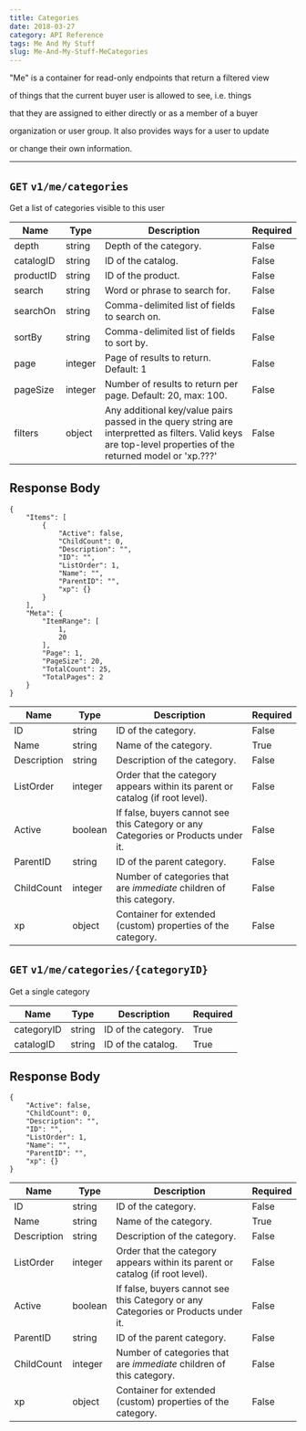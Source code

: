 ```yaml
---
title: Categories
date: 2018-03-27
category: API Reference
tags: Me And My Stuff
slug: Me-And-My-Stuff-MeCategories
---
```

"Me" is a container for read-only endpoints that return a filtered view
of things that the current buyer user is allowed to see, i.e. things
that they are assigned to either directly or as a member of a buyer
organization or user group. It also provides ways for a user to update
or change their own information.

---

## `GET` `v1/me/categories`
Get a list of categories visible to this user

| Name | Type | Description | Required | 
|---|---|---|---|
| depth | string | Depth of the category. | False |
| catalogID | string | ID of the catalog. | False |
| productID | string | ID of the product. | False |
| search | string | Word or phrase to search for. | False |
| searchOn | string | Comma-delimited list of fields to search on. | False |
| sortBy | string | Comma-delimited list of fields to sort by. | False |
| page | integer | Page of results to return. Default: 1 | False |
| pageSize | integer | Number of results to return per page. Default: 20, max: 100. | False |
| filters | object | Any additional key/value pairs passed in the query string are interpretted as filters. Valid keys are top-level properties of the returned model or 'xp.???' | False |

## Response Body
	{
	    "Items": [
	        {
	            "Active": false,
	            "ChildCount": 0,
	            "Description": "",
	            "ID": "",
	            "ListOrder": 1,
	            "Name": "",
	            "ParentID": "",
	            "xp": {}
	        }
	    ],
	    "Meta": {
	        "ItemRange": [
	            1,
	            20
	        ],
	        "Page": 1,
	        "PageSize": 20,
	        "TotalCount": 25,
	        "TotalPages": 2
	    }
	}
| Name | Type | Description | Required | 
|---|---|---|---|
| ID | string | ID of the category. | False |
| Name | string | Name of the category. | True |
| Description | string | Description of the category. | False |
| ListOrder | integer | Order that the category appears within its parent or catalog (if root level). | False |
| Active | boolean | If false, buyers cannot see this Category or any Categories or Products under it. | False |
| ParentID | string | ID of the parent category. | False |
| ChildCount | integer | Number of categories that are *immediate* children of this category. | False |
| xp | object | Container for extended (custom) properties of the category. | False |

## `GET` `v1/me/categories/{categoryID}`
Get a single category

| Name | Type | Description | Required | 
|---|---|---|---|
| categoryID | string | ID of the category. | True |
| catalogID | string | ID of the catalog. | True |

## Response Body
	{
	    "Active": false,
	    "ChildCount": 0,
	    "Description": "",
	    "ID": "",
	    "ListOrder": 1,
	    "Name": "",
	    "ParentID": "",
	    "xp": {}
	}
| Name | Type | Description | Required | 
|---|---|---|---|
| ID | string | ID of the category. | False |
| Name | string | Name of the category. | True |
| Description | string | Description of the category. | False |
| ListOrder | integer | Order that the category appears within its parent or catalog (if root level). | False |
| Active | boolean | If false, buyers cannot see this Category or any Categories or Products under it. | False |
| ParentID | string | ID of the parent category. | False |
| ChildCount | integer | Number of categories that are *immediate* children of this category. | False |
| xp | object | Container for extended (custom) properties of the category. | False |
